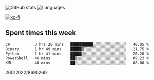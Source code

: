 ![GitHub stats](https://github-readme-stats.vercel.app/api?username=emipa606&theme=github_dark&show_icons=true) 
![Languages](https://github-readme-stats.vercel.app/api/top-langs/?username=emipa606&theme=github_dark&layout=compact)

[![ko-fi](https://ko-fi.com/img/githubbutton_sm.svg)](https://ko-fi.com/G2G55DDYD)

## Spent times this week
<!--START_SECTION:waka-->

```txt
C#           3 hrs 20 mins   ██████████░░░░░░░░░░░░░░░   40.05 %
Binary       1 hr 49 mins    █████▒░░░░░░░░░░░░░░░░░░░   21.75 %
Python       1 hr 41 mins    █████░░░░░░░░░░░░░░░░░░░░   20.20 %
PowerShell   46 mins         ██▒░░░░░░░░░░░░░░░░░░░░░░   09.23 %
XML          40 mins         ██░░░░░░░░░░░░░░░░░░░░░░░   08.00 %
```

<!--END_SECTION:waka-->


26012022/8690260

